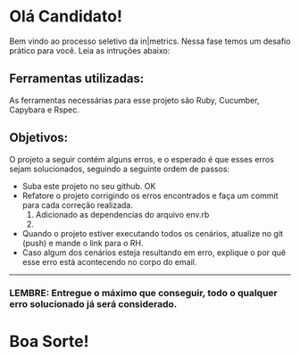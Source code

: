 # Olá Candidato!
Bem vindo ao processo seletivo da in|metrics.
Nessa fase temos um desafio prático para você. Leia as intruções abaixo:

## Ferramentas utilizadas:
As ferramentas necessárias para esse projeto são Ruby, Cucumber, Capybara e Rspec.

## Objetivos:
O projeto a seguir contém alguns erros, e o esperado é que esses erros sejam solucionados, seguindo a seguinte ordem de passos:
* Suba este projeto no seu github. OK
* Refatore o projeto corrigindo os erros encontrados e faça um commit para cada correção realizada.
	1. Adicionado as dependencias do arquivo env.rb
	2.
* Quando o projeto estiver executando todos os cenários, atualize no git (push) e mande o link para o RH.
* Caso algum dos cenários esteja resultando em erro, explique o por quê esse erro está acontecendo no corpo do email.

--------------------------------------------------------------------------------
### LEMBRE: Entregue o máximo que conseguir, todo o qualquer erro solucionado já será considerado.

 # Boa Sorte!
